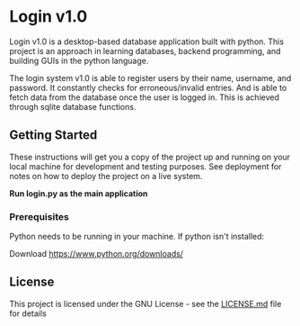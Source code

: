 # Login v1.0
Login v1.0 is a desktop-based database application built with python. This project is an approach in learning databases, backend programming, and building GUIs in the python language.

The login system v1.0 is able to register users by their name, username, and password. It constantly checks for erroneous/invalid entries. And is able to fetch data from the database once the user is logged in. This is achieved through sqlite database functions.

## Getting Started

These instructions will get you a copy of the project up and running on your local machine for development and testing purposes. See deployment for notes on how to deploy the project on a live system.

**Run login.py as the main application**

### Prerequisites

Python needs to be running in your machine. If python isn't installed:

Download https://www.python.org/downloads/

## License

This project is licensed under the GNU License - see the [LICENSE.md](LICENSE.md) file for details
